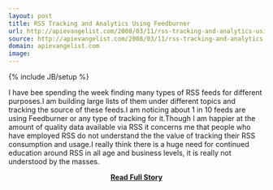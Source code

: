 ```yaml
---
layout: post
title: RSS Tracking and Analytics Using Feedburner
url: http://apievangelist.com/2008/03/11/rss-tracking-and-analytics-using-feedburner/
source: http://apievangelist.com/2008/03/11/rss-tracking-and-analytics-using-feedburner/
domain: apievangelist.com
image: 
---
```

{% include JB/setup %}<p>I have bee spending the week finding many types of RSS feeds for different purposes.I am building large lists of them under different topics and tracking the source of these feeds.I am noticing about 1 in 10 feeds are using Feedburner or any type of tracking for it.Though I am happier at the amount of quality data available via RSS it concerns me that people who have employed RSS do not understand the the value of tracking their RSS consumption and usage.I really think there is a huge need for continued education around RSS in all age and business levels, it is really not understood by the masses.</p>
<center><p><a href="http://apievangelist.com/2008/03/11/rss-tracking-and-analytics-using-feedburner/" style='padding:25px; font-sze:18px; font-weight: bold;'>Read Full Story</a></p></center>
